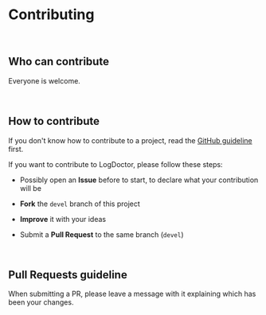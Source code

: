 # Contributing

<br/>

## Who can contribute

Everyone is welcome.

<br/>

## How to contribute

If you don't know how to contribute to a project, read the [GitHub guideline](https://docs.github.com/en/get-started/quickstart/contributing-to-projects) first.

If you want to contribute to LogDoctor, please follow these steps:

  - Possibly open an **Issue** before to start, to declare what your contribution will be

  - **Fork** the `devel` branch of this project

  - **Improve** it with your ideas

  - Submit a **Pull Request** to the same branch (`devel`)

<br/>

## Pull Requests guideline

When submitting a PR, please leave a message with it explaining which has been your changes.

<br/>
